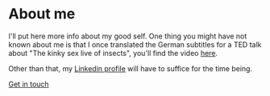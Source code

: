 # About me

I'll put here more info about my good self. One thing you might have not known about me is that I once translated the German subtitles for a TED talk about "The kinky sex live of insects", you'll find the video [here](https://www.ted.com/talks/marlene_zuk_what_we_learn_from_insects_kinky_sex_lives/transcript).

Other than that, my [Linkedin profile](https://www.linkedin.com/in/joergschoenau/) will have to suffice for the time being.

[Get in touch](jschoenau@gmail.com)
